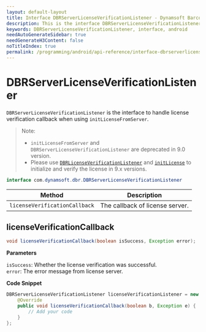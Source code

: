 ```yaml
---
layout: default-layout
title: Interface DBRServerLicenseVerificationListener - Dynamsoft Barcode Reader Android API Reference
description: This is the interface DBRServerLicenseVerificationListener page of Dynamsoft Barcode Reader for Android SDK.
keywords: DBRServerLicenseVerificationListener, interface, android
needAutoGenerateSidebar: true
needGenerateH3Content: false
noTitleIndex: true
permalink: /programming/android/api-reference/interface-dbrserverlicenseverificationlistener.html
---
```


# DBRServerLicenseVerificationListener

`DBRServerLicenseVerificationListener` is the interface to handle license verification callback when using `initLicenseFromServer`.

> Note:  
>  
> - `initLicenseFromServer` and `DBRServerLicenseVerificationListener` are deprecated in 9.0 version.  
> - Please use [`DBRLicenseVerificationListener`](interface-dbrlicenseverificationlistener.html) and [`initLicense`](primary-license.html#initlicense) to initialize and verify the license in 9.x versions.

```java
interface com.dynamsoft.dbr.DBRServerLicenseVerificationListener
```

| Method | Description |
| ------ | ----------- |
| `licenseVerificationCallback` | The callback of license server. |

## licenseVerificationCallback

```java
void licenseVerificationCallback(boolean isSuccess, Exception error);
```

**Parameters**

`isSuccess`: Whether the license verification was successful.  
`error`: The error message from license server.

**Code Snippet**

```java
DBRServerLicenseVerificationListener licenseVerificationListener = new DBRServerLicenseVerificationListener() {
    @Override
    public void licenseVerificationCallback(boolean b, Exception e) {
        // Add your code
    }
};
```
